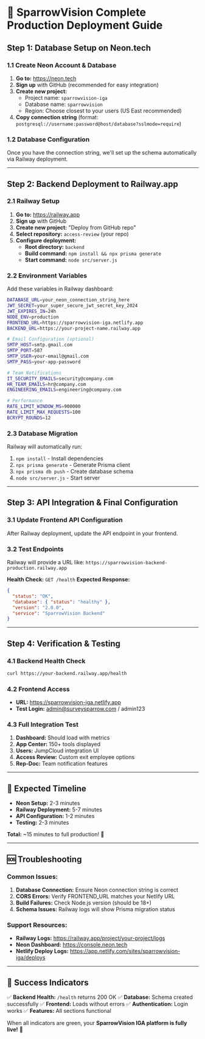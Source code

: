 # 🚀 SparrowVision Complete Production Deployment Guide

## Step 1: Database Setup on Neon.tech

### 1.1 Create Neon Account & Database
1. **Go to:** https://neon.tech
2. **Sign up** with GitHub (recommended for easy integration)
3. **Create new project:**
   - Project name: `sparrowvision-iga`
   - Database name: `sparrowvision`
   - Region: Choose closest to your users (US East recommended)
4. **Copy connection string** (format: `postgresql://username:password@host/database?sslmode=require`)

### 1.2 Database Configuration
Once you have the connection string, we'll set up the schema automatically via Railway deployment.

---

## Step 2: Backend Deployment to Railway.app

### 2.1 Railway Setup
1. **Go to:** https://railway.app
2. **Sign up** with GitHub
3. **Create new project:** "Deploy from GitHub repo"
4. **Select repository:** `access-review` (your repo)
5. **Configure deployment:**
   - **Root directory:** `backend`
   - **Build command:** `npm install && npx prisma generate`
   - **Start command:** `node src/server.js`

### 2.2 Environment Variables
Add these variables in Railway dashboard:

```bash
DATABASE_URL=your_neon_connection_string_here
JWT_SECRET=your_super_secure_jwt_secret_key_2024
JWT_EXPIRES_IN=24h
NODE_ENV=production
FRONTEND_URL=https://sparrowvision-iga.netlify.app
BACKEND_URL=https://your-project-name.railway.app

# Email Configuration (optional)
SMTP_HOST=smtp.gmail.com
SMTP_PORT=587
SMTP_USER=your-email@gmail.com
SMTP_PASS=your-app-password

# Team Notifications
IT_SECURITY_EMAILS=security@company.com
HR_TEAM_EMAILS=hr@company.com
ENGINEERING_EMAILS=engineering@company.com

# Performance
RATE_LIMIT_WINDOW_MS=900000
RATE_LIMIT_MAX_REQUESTS=100
BCRYPT_ROUNDS=12
```

### 2.3 Database Migration
Railway will automatically run:
1. `npm install` - Install dependencies
2. `npx prisma generate` - Generate Prisma client
3. `npx prisma db push` - Create database schema
4. `node src/server.js` - Start server

---

## Step 3: API Integration & Final Configuration

### 3.1 Update Frontend API Configuration
After Railway deployment, update the API endpoint in your frontend.

### 3.2 Test Endpoints
Railway will provide a URL like: `https://sparrowvision-backend-production.railway.app`

**Health Check:** `GET /health`
**Expected Response:**
```json
{
  "status": "OK",
  "database": { "status": "healthy" },
  "version": "2.0.0",
  "service": "SparrowVision Backend"
}
```

---

## Step 4: Verification & Testing

### 4.1 Backend Health Check
```bash
curl https://your-backend.railway.app/health
```

### 4.2 Frontend Access
- **URL:** https://sparrowvision-iga.netlify.app
- **Test Login:** admin@surveysparrow.com / admin123

### 4.3 Full Integration Test
1. **Dashboard:** Should load with metrics
2. **App Center:** 150+ tools displayed
3. **Users:** JumpCloud integration UI
4. **Access Review:** Custom exit employee options
5. **Rep-Doc:** Team notification features

---

## 🎯 Expected Timeline

- **Neon Setup:** 2-3 minutes
- **Railway Deployment:** 5-7 minutes
- **API Configuration:** 1-2 minutes
- **Testing:** 2-3 minutes

**Total:** ~15 minutes to full production! 🚀

---

## 🆘 Troubleshooting

### Common Issues:
1. **Database Connection:** Ensure Neon connection string is correct
2. **CORS Errors:** Verify FRONTEND_URL matches your Netlify URL
3. **Build Failures:** Check Node.js version (should be 18+)
4. **Schema Issues:** Railway logs will show Prisma migration status

### Support Resources:
- **Railway Logs:** https://railway.app/project/your-project/logs
- **Neon Dashboard:** https://console.neon.tech
- **Netlify Deploy Logs:** https://app.netlify.com/sites/sparrowvision-iga/deploys

---

## 🎉 Success Indicators

✅ **Backend Health:** `/health` returns 200 OK
✅ **Database:** Schema created successfully
✅ **Frontend:** Loads without errors
✅ **Authentication:** Login works
✅ **Features:** All sections functional

When all indicators are green, your **SparrowVision IGA platform is fully live!** 🌟
